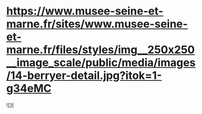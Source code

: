 # https://www.musee-seine-et-marne.fr/sites/www.musee-seine-et-marne.fr/files/styles/img__250x250__image_scale/public/media/images/14-berryer-detail.jpg?itok=1-g34eMC

![](
